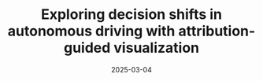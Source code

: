 ---
title: "Exploring decision shifts in autonomous driving with attribution-guided visualization"
collection: publications
permalink: /publication/2025-attrguide-vis
date: 2025-03-04
venue: 'IEEE Transactions on Intelligent Transportation Systems'
link: 'https://ieeexplore.ieee.org/document/10804826'
paperurl: '/files/pdf/research/202503attrGuide-ITS.pdf'
book: '/research/40attrguide-vis'
# github: 'https://github.com/GlowingHorse/NetVisCompare'
# zenodo: 'https://zenodo.org/badge/628158030.svg'
# researchButton: 'https://shirui-homepage.com/research/attr-vis/'

citation: 'Rui Shi, <a href="https://li-tianxing.github.io/">Tianxing Li</a>, <a href="https://researchmap.jp/yama314/">Yasushi Yamaguchi</a>, <a href="https://cpns.bjut.edu.cn/index.html#/home">Liguo Zhang</a>. <i>IEEE Transactions on Intelligent Transportation Systems</i>, 2025, 26(3): 4165-4177.'
---